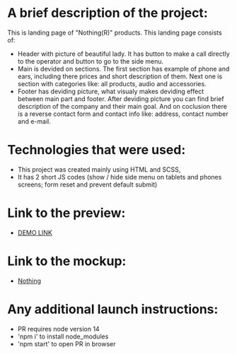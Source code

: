# A brief description of the project:
 This is landing page of "Nothing(R)" products. This landing page consists of:
  - Header with picture of beautiful lady. It has button to make a call directly to the operator and button to go to the side menu.
  - Main is devided on sections. The first section has example of phone and ears, including there prices and short description of them. Next one is section with categories like: all products, audio and accessories.
  - Footer has deviding picture, what visualy makes deviding effect between main part and footer. After deviding picture you can find brief description of the company and their main goal. And on coclusion there is a reverse contact form and contact info like: address, contact number and e-mail.

# Technologies that were used:
 - This project was created mainly using HTML and SCSS,
 - It has 2 short JS codes (show / hide side menu on tablets and phones screens; form reset and prevent default submit)

# Link to the preview:
  - [DEMO LINK](https://levchenko-dmytro.github.io/layout_landing-page-Nothing-R)

# Link to the mockup:
  - [Nothing](https://www.figma.com/file/DtkQmQ797hk0nI4KfMi2Uq/BOSE-New-Version?type=design&node-id=6802-139&t=L7eKz5YKLN0m5WxR-0)

# Any additional launch instructions:
  - PR requires node version 14
  - 'npm i' to install node_modules
  - 'npm start' to open PR in browser
